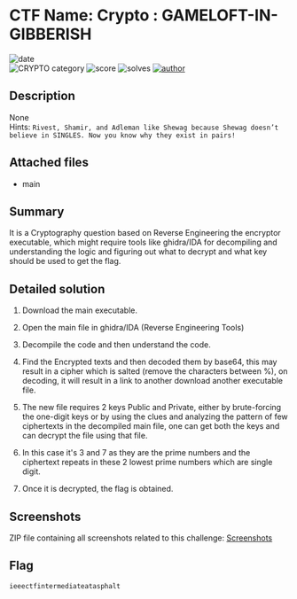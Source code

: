 # CTF Name: Crypto : GAMELOFT-IN-GIBBERISH

![date](https://img.shields.io/badge/date-08.11.2020-brightgreen.svg)  
![CRYPTO category](https://img.shields.io/badge/category-crypto-lightgrey.svg)
![score](https://img.shields.io/badge/score-100-blue.svg)
![solves](https://img.shields.io/badge/solves-0001-brightgreen.svg)
[![author](https://img.shields.io/badge/author-PoorneshAdhithya-blue)](https://github.com/Tesla369)

## Description
None <br />
Hints:
`Rivest, Shamir, and Adleman like Shewag because Shewag doesn’t believe in SINGLES. Now you know why they exist in pairs!`

## Attached files
-  main

## Summary
It is a Cryptography question based on Reverse Engineering the encryptor executable, which might require tools like ghidra/IDA for decompiling and understanding the logic and figuring out what to decrypt and what key should be used to get the flag.

## Detailed solution

1. Download the main executable.
2. Open the main file in ghidra/IDA (Reverse Engineering Tools)
3. Decompile the code and then understand the code.

4. Find the Encrypted texts and then decoded them by base64, this may result in a cipher which is salted (remove the characters between %), on decoding, it will result in a link to another download another executable file.
5. The new file requires 2 keys Public and Private, either by brute-forcing the one-digit keys or by using the clues and analyzing the pattern of few ciphertexts in the decompiled main file, one can get both the keys and can decrypt the file using that file.
6. In this case it's 3 and 7 as they are the prime numbers and the ciphertext repeats in these 2 lowest prime numbers which are single digit.
7. Once it is decrypted, the flag is obtained.

## Screenshots
ZIP file containing all screenshots related to this challenge:
<a href="https://bit.ly/gameloftingibberish">Screenshots</a>

## Flag
```
ieeectfintermediateatasphalt
```
